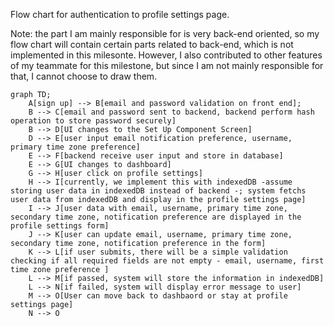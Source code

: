 Flow chart for authentication to profile settings page. 

Note: the part I am mainly responsible for is very back-end oriented, so my flow chart will contain certain parts related to back-end, which is not implemented in this milesonte. However, I also contributed to other features of my teammate for this milestone, but since I am not mainly responsible for that, I cannot choose to draw them.



```mermaid
graph TD;
    A[sign up] --> B[email and password validation on front end];
    B --> C[email and password sent to backend, backend perform hash operation to store password securely]
    B --> D[UI changes to the Set Up Component Screen]
    D --> E[user input email notification preference, username, primary time zone preference]
    E --> F[backend receive user input and store in database]
    E --> G[UI changes to dashboard]
    G --> H[user click on profile settings]
    H --> I[currently, we implement this with indexedDB -assume storing user data in indexedDB instead of backend -; system fetchs user data from indexedDB and display in the profile settings page]
    I --> J[user data with email, username, primary time zone, secondary time zone, notification preference are displayed in the profile settings form]
    J --> K[user can update email, username, primary time zone, secondary time zone, notification preference in the form]
    K --> L[if user submits, there will be a simple validation checking if all required fields are not empty - email, username, first time zone preference ]
    L --> M[if passed, system will store the information in indexedDB]
    L --> N[if failed, system will display error message to user]
    M --> O[User can move back to dashbaord or stay at profile settings page]
    N --> O


```